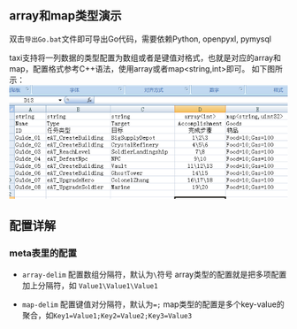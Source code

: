 ## array和map类型演示

双击`导出Go.bat`文件即可导出Go代码，需要依赖Python, openpyxl, pymysql

taxi支持将一列数据的类型配置为数组或者是键值对格式，也就是对应的array和map，配置格式参考C++语法，使用array<int>或者map<string,int>即可。
如下图所示：
![example](../../doc/img3.png)


## 配置详解

### meta表里的配置

* `array-delim` 配置数组分隔符，默认为`\`符号
array类型的配置就是把多项配置加上分隔符，如 `Value1\Value1\Value1`

* `map-delim` 配置键值对分隔符，默认为`=;`
map类型的配置是多个key-value的聚合，如`Key1=Value1;Key2=Value2;Key3=Value3`